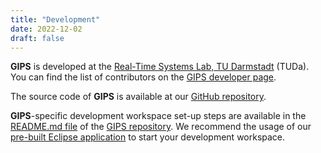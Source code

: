 ```yaml
---
title: "Development"
date: 2022-12-02
draft: false
---
```


**GIPS** is developed at the [Real-Time Systems Lab, TU Darmstadt](https://www.es.tu-darmstadt.de/en/) (TUDa).
You can find the list of contributors on the [GIPS developer page](../dev-team).

The source code of **GIPS** is available at our [GitHub repository](https://github.com/Echtzeitsysteme/gips).


**GIPS**-specific development workspace set-up steps are available in the [README.md file](https://github.com/Echtzeitsysteme/gips#installation-development) of the [GIPS repository](https://github.com/Echtzeitsysteme/gips).
We recommend the usage of our [pre-built Eclipse application](../download/#pre-built-eclipse-application-gips) to start your development workspace.
